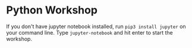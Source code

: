 # Python Workshop


If you don't have jupyter notebook installed, run `pip3 install jupyter` on your command line. Type `jupyter-notebook` and hit enter to start the workshop.

